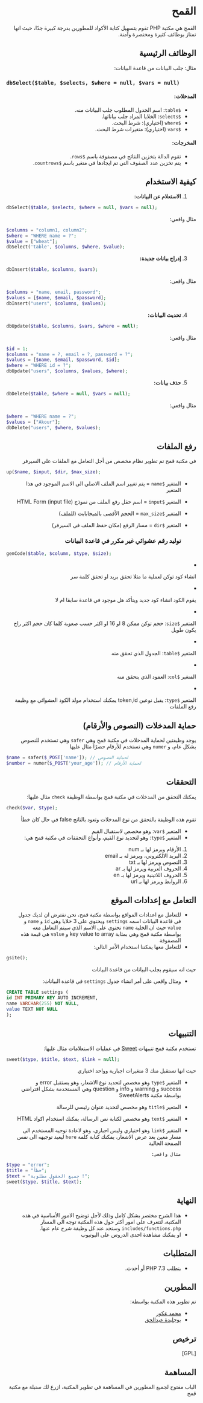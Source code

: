 <div dir="rtl">
  
# القمح

القمح هي مكتبة PHP تقوم بتسهيل كتابة الأكواد للمطورين بدرجة كبيرة جدًا، حيث انها تمتاز بوظائف كثيرة ومختصرة وآمنة.

## الوظائف الرئيسية

مثال: جلب البيانات من قاعدة البيانات:

</div>

### `dbSelect($table, $selects, $where = null, $vars = null)`

<div dir="rtl">

#### المدخلات:

- `$table`: اسم الجدول المطلوب جلب البيانات منه.
- `$selects`: الخلايا المراد جلب بياناتها.
- `$where` (اختياري): شرط البحث.
- `$vars` (اختياري): متغيرات شرط البحث.

#### المخرجات:

- تقوم الدالة بتخزين النتائج في مصفوفة باسم `$rows`.
- يتم تخزين عدد الصفوف التي تم ايجادها في متغير باسم `$countrows`.

## كيفية الاستخدام

1. **الاستعلام عن البيانات:**

</div>

```php
dbSelect($table, $selects, $where = null, $vars = null);
```

<div dir="rtl">

مثال واقعي:

</div>
 
    
 ```php
 $columns = "column1, column2";
 $where = "WHERE name = ?";
 $value = ["wheat"];
 dbSelect('table', $columns, $where, $value);
 ```
<div dir="rtl">

3. **إدراج بيانات جديدة:**
</div>

```php
dbInsert($table, $columns, $vars);
```

<div dir="rtl">

مثال واقعي:

</div>

```php
$columns = "name, email, password";
$values = [$name, $email, $password];
dbInsert("users", $columns, $values);
```

<div dir="rtl">

4. **تحديث البيانات:**
</div>

```php
dbUpdate($table, $columns, $vars, $where = null);
```

<div dir="rtl">

مثال واقعي:

</div>

```php
$id = 1;
$columns = "name = ?, email = ?, password = ?";
$values = [$name, $email, $password, $id];
$where = "WHERE id = ?";
dbUpdate("users", $columns, $values, $where);
```

<div dir="rtl">

5.  **حذف بيانات:**
</div>

```php
dbDelete($table, $where = null, $vars = null);
```

<div dir="rtl">

مثال واقعي:

</div>

```php
$where = "WHERE name = ?";
$values = ["Akour"];
dbDelete("users", $where, $values);
```

<div dir="rtl">

## رفع الملفات

في مكتبة قمح تم تطوير نظام مخصص من أجل التعامل مع الملفات على السيرفر

</div>

```php
up($name, $input, $dir, $max_size);
```

<div dir="rtl">

- المتغير `$name` = يتم تغيير اسم الملف الاصلي الى الاسم الموجود في هذا المتغير
- المتغير `$input` = اسم حقل رفع الملف من نموذج HTML Form (input file)
- المتغير `$max_size` = الحجم الأقصى بالميجابايت (للملف)
- المتغير `$dir` = مسار الرفع (مكان حفظ الملف في السيرفر)

  ### توليد رقم عشوائي غير مكرر في قاعدة البيانات

    </div>
    
    ```php
    genCode($table, $column, $type, $size);
    ```
  <div dir="rtl">


- انشاء كود توكن لعملية ما مثلا تحقق بريد او تحقق كلمة سر
- يقوم الكود انشاء كود جديد ويتأكد هل موجود في قاعدة سابقا ام لا
- المتغير `$size`: حجم توكن ممكن 8 او 16 او اكثر حسب صعوبة كلما كان حجم اكثر راح يكون طويل
- المتغير `$table`: الجدول الذي تحقق منه
- المتغير `$col`: العمود الذي يتحقق منه
- المتغير `$type`: يقبل نوعين token,id
  يمكنك استخدام مولد الكود العشوائي مع وظيفة رفع الملفات

## حماية المدخلات (النصوص والأرقام)

يوجد وظيفتين لحماية المدخلات في مكتبة قمح وهي `safer` وهي تستخدم للنصوص بشكل عام، و `numer` وهي تستخدم للأرقام حصرًا
مثال عليها

</div>
  
  ```php
  $name = safer($_POST['name']); // لحماية النصوص
  $number = numer($_POST['your_age']); // لحماية الأرقام
  ```
<div dir="rtl">

## التحققات

يمكنك التحقق من المدخلات في مكتبة قمح بواسطة الوظيفة `check`
مثال عليها:

</div>

```php
check($var, $type);
```

<div dir="rtl">

تقوم هذه الوظيفة بالتحقق من نوع المدخلات وتعود بالناتج false في حال كان خطأ

- المتغير `$var`: وهو مخصص لاستقبال القيم
- المتغير `$type`: وهو لتحديد نوع القيم، وأنواع التحققات في مكتبة قمح هي:

1.  الأرقام ويرمز لها بـ num
2.  البريد الالكتروني، ويرمز له بـ email
3.  النصوص ويرمز لها بـ txt
4.  الحروف العربية ويرمز لها بـ ar
5.  الحروف اللاتينية ويرمز لها بـ en
6.  الروابط ويرمز لها بـ url

## التعامل مع إعدادات الموقع

- للتعامل مع اعدادات المواقع بواسطة مكتبة قمح، نحن نفترض ان لديك جدول في قاعدة البيانات اسمه `settings` ويحتوي على 3 خلايا وهي `id` و `name` و `value` حيث ان الخلية `name` تحتوي على الاسم الذي سيتم التعامل معه بواسطة مكتبة قمح وهي بمثابة key value to array و `value` هي قيمة هذه المصفوفة
- للتعامل معها يمكننا استخدام الأمر التالي:
</div>

```php
gsite();
```

<div dir="rtl">

حيث انه سيقوم بجلب البيانات من قاعدة البيانات

- ومثال واقعي على أمر انشاء جدول `settings` في قاعدة البيانات:
</div>

```sql
CREATE TABLE settings (
id INT PRIMARY KEY AUTO_INCREMENT,
name VARCHAR(255) NOT NULL,
value TEXT NOT NULL
);
```

<div dir="rtl">

## التنبيهات

تستخدم مكتبة قمح تنبيهات [Sweet](https://github.com/sweetalert2/sweetalert2) في عمليات الاستعلامات
مثال عليها:

</div>

```php
sweet($type, $title, $text, $link = null);
```

<div dir="rtl">

حيث انها تستقبل منك 3 متغيرات اجبارية وواحد اختياري

- المتغير `$type` وهو مخصص لتحديد نوع الاشعار، وهو يستقبل error و success و warning و info و question وهي المستخدمة بشكل افتراضي بواسطة مكتبة SweetAlerts
- المتغير `$title` وهو مخصص لتحديد عنوان رئيسي للرسالة
- المتغير `$text` وهو مخصص لكتابة نص الرسالة، يمكنك استخدام اكواد HTML
- المتغير `$link` وهو اختياري وليس اجباري، وهو لاعادة توجيه المستخدم الى مسار معين بعد عرض الاشعار، يمكنك كتابة كلمة `here` ليعيد توجيهه الى نفس الصفحة الحالية

      مثال واقعي:

  </div>

```php
$type = "error";
$title = "خطأ";
$text = "جميع الحقول مطلوبة !";
sweet($type, $title, $text);
```

<div dir="rtl">

## النهاية

- هذا الشرح مختصر بشكل كامل وذلك لأجل توضيح الامور الأساسية في هذه المكتبة، لتتعرف على امور أكثر حول هذه المكتبة توجه الى المسار `includes/functions.php` وستجد عند كل وظيفة شرح عام عنها.
- او يمكنك مشاهدة احدى الدروس على اليوتيوب

## المتطلبات

- يتطلب PHP 7.3 أو أحدث.

## المطورين

تم تطوير هذه المكتبة بواسطة:

- [محمد عكور](https://github.com/akourpro)
- [بوجليدة عبدالحق](https://github.com/abdelhakpro)

## ترخيص

[GPL]

## المساهمة

الباب مفتوح لجميع المطورين في المساهمة في تطوير المكتبة، ازرع لك سنبلة مع مكتبة قمح

</div>
